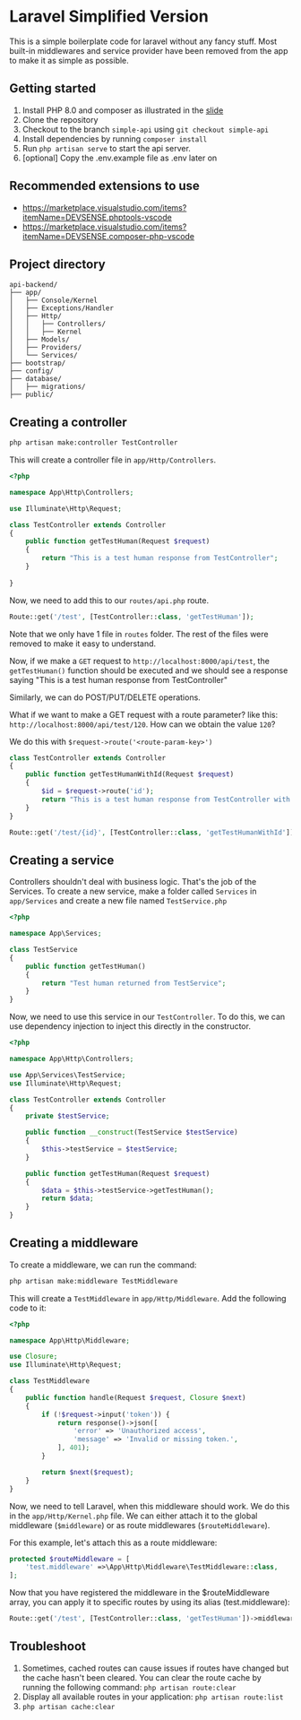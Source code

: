 # Laravel Simplified Version

This is a simple boilerplate code for laravel without any fancy stuff. Most built-in middlewares and service provider have been removed from the app to make it as simple as possible.

## Getting started

1. Install PHP 8.0 and composer as illustrated in the [slide](https://docs.google.com/presentation/d/1ra9nCzrMlHrKyxoe_yezsgn8PJ6eG9Q3bztFZNrqhf0/edit?usp=sharing)
2. Clone the repository
3. Checkout to the branch `simple-api` using `git checkout simple-api`
4. Install dependencies by running `composer install`
5. Run `php artisan serve` to start the api server. 
6. [optional] Copy the .env.example file as .env later on

## Recommended extensions to use

- https://marketplace.visualstudio.com/items?itemName=DEVSENSE.phptools-vscode
- https://marketplace.visualstudio.com/items?itemName=DEVSENSE.composer-php-vscode 

## Project directory

```
api-backend/
├── app/
│   ├── Console/Kernel
│   ├── Exceptions/Handler
│   ├── Http/
│   │   ├── Controllers/
│   │   ├── Kernel
│   ├── Models/
│   ├── Providers/
│   └── Services/
├── bootstrap/
├── config/
├── database/
│   ├── migrations/
├── public/

```

## Creating a controller

```sh
php artisan make:controller TestController
```

This will create a controller file in `app/Http/Controllers`.

```php
<?php

namespace App\Http\Controllers;

use Illuminate\Http\Request;

class TestController extends Controller
{
    public function getTestHuman(Request $request)
    {
        return "This is a test human response from TestController";
    }
 
}
```

Now, we need to add this to our `routes/api.php` route. 

```php
Route::get('/test', [TestController::class, 'getTestHuman']);
```

Note that we only have 1 file in `routes` folder. The rest of the files were removed to make it easy to understand. 

Now, if we make a `GET` request to `http://localhost:8000/api/test`, the `getTestHuman()` function should be executed and we should see a response saying "This is a test human response from TestController"

Similarly, we can do POST/PUT/DELETE operations.

What if we want to make a GET request with a route parameter? like this: `http://localhost:8000/api/test/120`. How can we obtain the value `120`?

We do this with `$request->route('<route-param-key>')`

```php
class TestController extends Controller
{
    public function getTestHumanWithId(Request $request)
    {
        $id = $request->route('id');
        return "This is a test human response from TestController with id: $id";
    }
}
```

```php
Route::get('/test/{id}', [TestController::class, 'getTestHumanWithId']);
```

## Creating a service

Controllers shouldn't deal with business logic. That's the job of the Services. To create a new service, make a folder called `Services` in `app/Services` and create a new file named `TestService.php`

```php
<?php

namespace App\Services;

class TestService
{
    public function getTestHuman()
    {
        return "Test human returned from TestService";
    }
}

```

Now, we need to use this service in our `TestController`. To do this, we can use dependency injection to inject this directly in the constructor.

```php
<?php

namespace App\Http\Controllers;

use App\Services\TestService;
use Illuminate\Http\Request;

class TestController extends Controller
{
    private $testService;

    public function __construct(TestService $testService)
    {
        $this->testService = $testService;
    }

    public function getTestHuman(Request $request)
    {
        $data = $this->testService->getTestHuman();
        return $data;
    }
}

```

## Creating a middleware

To create a middleware, we can run the command: 

```sh
php artisan make:middleware TestMiddleware
```
This will create a `TestMiddleware` in `app/Http/Middleware`. Add the following code to it: 

```php
<?php

namespace App\Http\Middleware;

use Closure;
use Illuminate\Http\Request;

class TestMiddleware
{
    public function handle(Request $request, Closure $next)
    {
        if (!$request->input('token')) {
            return response()->json([
                'error' => 'Unauthorized access',
                'message' => 'Invalid or missing token.',
            ], 401);
        }

        return $next($request);
    }
}
```
Now, we need to tell Laravel, when this middleware should work. We do this in the `app/Http/Kernel.php` file. We can either attach it to the global middleware (`$middleware`) or as route middlewares (`$routeMiddleware`). 

For this example, let's attach this as a route middleware:

```php
protected $routeMiddleware = [
    'test.middleware' =>\App\Http\Middleware\TestMiddleware::class,
];
 ```

Now that you have registered the middleware in the $routeMiddleware array, you can apply it to specific routes by using its alias (test.middleware):

```php
Route::get('/test', [TestController::class, 'getTestHuman'])->middleware('test.middleware');
```

## Troubleshoot

1. Sometimes, cached routes can cause issues if routes have changed but the cache hasn't been cleared. You can clear the route cache by running the following command: `php artisan route:clear`
2. Display all available routes in your application: `php artisan route:list`
3. `php artisan cache:clear`

